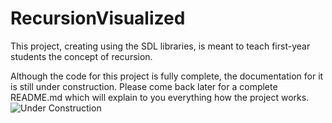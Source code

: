 # RecursionVisualized
This project, creating using the SDL libraries, is meant to teach first-year students the concept of recursion.

Although the code for this project is fully complete, the documentation for it is still under construction.
Please come back later for a complete README.md which will explain to you everything how the project works.
![Under Construction](https://previews.123rf.com/images/bank215/bank2151608/bank215160800090/62287620-mini-%C3%A9quipe-de-gestion-travailleur-de-contr%C3%B4le-de-r%C3%A9paration-mainboard-sur-le-filtre-vintage-peut-utiliser-.jpg)
